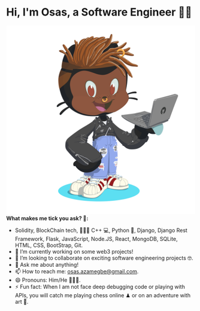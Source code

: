 # Hi, I'm Osas, a Software Engineer 👋🏾
![Image of developer](https://github.com/OsasAzamegbe/OsasAzamegbe/blob/master/images/octocat-1607451410050.png?raw=true)
**What makes me tick you ask? 🤗:**

- Solidity, BlockChain tech, 👨🏾‍💻 C++ 💻, Python 🐍, Django, Django Rest Framework, Flask, JavaScript, Node.JS, React, MongoDB, SQLite, HTML, CSS, BootStrap, Git.
- 🔭 I’m currently working on some web3 projects!
- 👯 I’m looking to collaborate on exciting software engineering projects 🤓.
- 💬 Ask me about anything!
- 📫 How to reach me: osas.azamegbe@gmail.com.
- 😄 Pronouns: Him/He 💆🏾‍♂️.
- ⚡ Fun fact: When I am not face deep debugging code or playing with APIs, you will catch me playing chess online ♟ or on an adventure with art 🎨.

